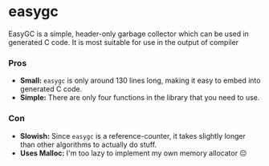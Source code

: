 # easygc
EasyGC is a simple, header-only garbage collector which can be used in generated C code. It is most suitable for use in the output of compiler 

### Pros
- **Small:** `easygc` is only around 130 lines long, making it easy to embed into generated C code.
- **Simple:** There are only four functions in the library that you need to use.

### Con
- **Slowish:** Since `easygc` is a reference-counter, it takes slightly longer than other algorithms to actually do stuff.
- **Uses Malloc:** I'm too lazy to implement my own memory allocator 😔
